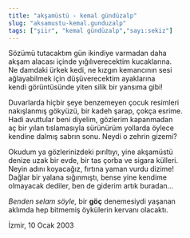 ```yaml
---
title: "akşamüstü - kemal gündüzalp"
slug: "aksamustu-kemal.gunduzalp"
tags: ["şiir", "kemal gündüzalp","sayı:sekiz"]
---
```


Sözümü tutacaktım gün ikindiye varmadan daha\
akşam alacası içinde yığılıverecektim kucaklarına.\
Ne damdaki ürkek kedi, ne kızgın kemancının sesi\
ağlayabilmek için düşüverecektim ayaklarına\
kendi görüntüsünde yiten silik bir yansıma gibi!

Duvarlarda hiçbir şeye benzemeyen çocuk resimleri\
nakışlanmış gökyüzü, bir kadeh şarap, çokça esrime.\
Hadi avuttular beni diyelim, gözlerim kapanmadan\
aç bir yılan tıslamasıyla sürünürüm yollarda öylece\
kendine dalmış sabrın sonu. Neydi o zehrin gizemi?

Okudum ya gözlerinizdeki pırıltıyı, yine akşamüstü\
denize uzak bir evde, bir tas çorba ve sigara külleri.\
Neyin adını koyacağız, fırtına yaman vurdu dizime!\
Dağlar bir yalana sığınmıştı, bense yine kendime\
olmayacak dediler, ben de giderim artık buradan...

*Benden selam söyle,* bir **göç** denemesiydi yaşanan\
aklımda hep bitmemiş öykülerin kervanı olacaktı.

İzmir, 10 Ocak 2003
